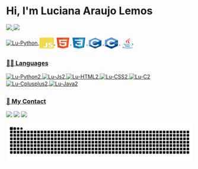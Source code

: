 # Hi, I'm Luciana Araujo Lemos
<div>
  <a href="https://github.com/Luarlemos">
  <img height="180em" src="https://github-readme-stats.vercel.app/api?username=Luarlemos&show_icons=true&theme=dracula&include_all_commits=true&count_private=true"/>
  <img height="180em" src="https://github-readme-stats.vercel.app/api/top-langs/?username=Luarlemos&layout=compact&langs_count=7&theme=dracula"/>
</div>

<div style="display: inline_block"><br>
  <img align="center" alt="Lu-Python" height="30" width="40" src="[https://raw.githubusercontent.com/devicons/devicon/master/icons/python/python-plain.svg](https://raw.githubusercontent.com/devicons/devicon/master/icons/python/python-original.svg)">
  <img align="center" alt="Lu-Js" height="30" width="40" src="https://raw.githubusercontent.com/devicons/devicon/master/icons/javascript/javascript-plain.svg">
  <img align="center" alt="Lu-HTML" height="30" width="40" src="https://raw.githubusercontent.com/devicons/devicon/master/icons/html5/html5-original.svg">
  <img align="center" alt="Lu-CSS" height="30" width="40" src="https://raw.githubusercontent.com/devicons/devicon/master/icons/css3/css3-original.svg">
  <img align="center" alt="Lu-C" height="30" width="40" src="https://raw.githubusercontent.com/devicons/devicon/master/icons/c/c-original.svg">
  <img align="center" alt="Lu-Cplusplus" height="30" width="40" src="https://raw.githubusercontent.com/devicons/devicon/master/icons/cplusplus/cplusplus-original.svg">
  <img align="center" alt="Lu-Java" height="30" width="40" src="https://raw.githubusercontent.com/devicons/devicon/master/icons/java/java-original.svg">
</div>
  
##
### :woman_technologist: Languages
<div style="display: inline_block">
  <img align="center" alt="Lu-Python2" src="[https://img.shields.io/badge/JavaScript-323330?style=for-the-badge&logo=javascript&logoColor=F7DF1E](https://img.shields.io/badge/Python-14354C?style=for-the-badge&logo=python&logoColor=white)">
  <img align="center" alt="Lu-Js2" src="https://img.shields.io/badge/JavaScript-323330?style=for-the-badge&logo=javascript&logoColor=F7DF1E">
  <img align="center" alt="Lu-HTML2" src="https://img.shields.io/badge/HTML5-E34F26?style=for-the-badge&logo=html5&logoColor=white">
  <img align="center" alt="Lu-CSS2" src="https://img.shields.io/badge/CSS3-1572B6?style=for-the-badge&logo=css3&logoColor=white">
  <img align="center" alt="Lu-C2" src="https://img.shields.io/badge/C-00599C?style=for-the-badge&logo=c&logoColor=white">
  <img align="center" alt="Lu-Cplusplus2" src="https://img.shields.io/badge/C%2B%2B-A90533?style=for-the-badge&logo=c%2B%2B&logoColor=white">
  <img align="center" alt="Lu-Java2" src="https://img.shields.io/badge/Java-ED8B00?style=for-the-badge&logo=java&logoColor=white">
</div>
  
##
### :email: My Contact    
<div> 
  <a href = "mailto:luarlemos96@hotmail.com"><img src="https://img.shields.io/badge/Microsoft_Outlook-%23333?style=for-the-badge&logo=microsoft-outlook&logoColor=white" target="_blank"></a>
  <a href = "mailto:luarlemos96@gmail.com"><img src="https://img.shields.io/badge/-Gmail-D14836?style=for-the-badge&logo=gmail&logoColor=white" target="_blank"></a>
  <a href="https://www.linkedin.com/in/luciana-araujo-lemos-537810157/" target="_blank"><img src="https://img.shields.io/badge/-LinkedIn-%230077B5?style=for-the-badge&logo=linkedin&logoColor=white" target="_blank"></a> 
 
  ![Snake animation](https://github.com/Luarlemos/Luarlemos/blob/output/github-contribution-grid-snake.svg)
 
</div>
